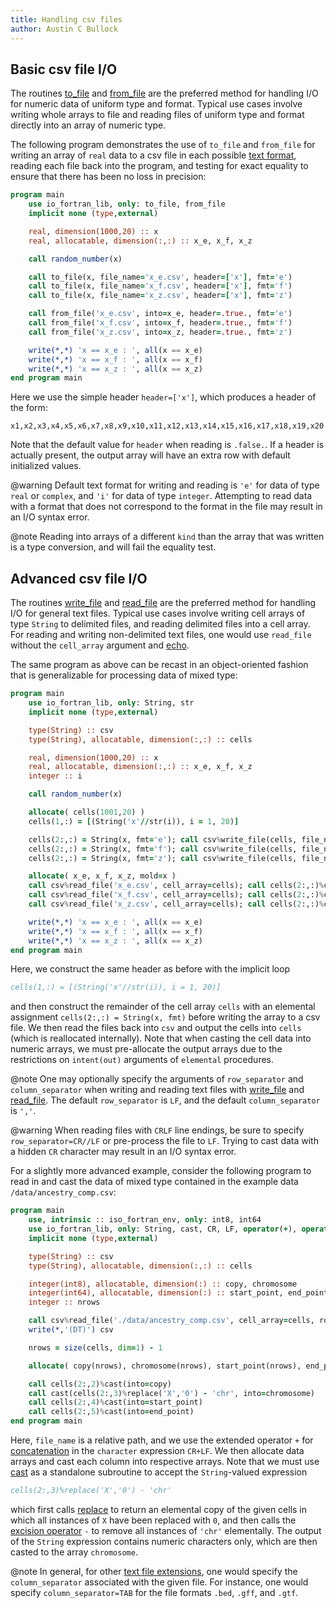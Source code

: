 ```yaml
---
title: Handling csv files
author: Austin C Bullock
---
```


## Basic csv file I/O

The routines [to_file](../Ref/to_file.html) and [from_file](../Ref/from_file.html) are the preferred method for handling I/O for numeric data of uniform type and format. Typical use cases involve writing whole arrays to file and reading files of uniform type and format directly into an array of numeric type.

The following program demonstrates the use of `to_file` and `from_file` for writing an array of `real` data to a csv file in each possible [text format](../UserInfo/text-fmts.html), reading each file back into the program, and testing for exact equality to ensure that there has been no loss in precision:

```fortran
program main
    use io_fortran_lib, only: to_file, from_file
    implicit none (type,external)

    real, dimension(1000,20) :: x
    real, allocatable, dimension(:,:) :: x_e, x_f, x_z

    call random_number(x)

    call to_file(x, file_name='x_e.csv', header=['x'], fmt='e')
    call to_file(x, file_name='x_f.csv', header=['x'], fmt='f')
    call to_file(x, file_name='x_z.csv', header=['x'], fmt='z')

    call from_file('x_e.csv', into=x_e, header=.true., fmt='e')
    call from_file('x_f.csv', into=x_f, header=.true., fmt='f')
    call from_file('x_z.csv', into=x_z, header=.true., fmt='z')

    write(*,*) 'x == x_e : ', all(x == x_e)
    write(*,*) 'x == x_f : ', all(x == x_f)
    write(*,*) 'x == x_z : ', all(x == x_z)
end program main
```

Here we use the simple header `header=['x']`, which produces a header of the form:

```text
x1,x2,x3,x4,x5,x6,x7,x8,x9,x10,x11,x12,x13,x14,x15,x16,x17,x18,x19,x20
```

Note that the default value for `header` when reading is `.false.`. If a header is actually present, the output array will have an extra row with default initialized values.

@warning Default text format for writing and reading is `'e'` for data of type `real` or `complex`, and `'i'` for data of type `integer`. Attempting to read data with a format that does not correspond to the format in the file may result in an I/O syntax error.

@note Reading into arrays of a different `kind` than the array that was written is a type conversion, and will fail the equality test.

## Advanced csv file I/O

The routines [write_file](../Ref/String-methods.html#write_file) and [read_file](../Ref/String-methods.html#read_file) are the preferred method for handling I/O for general text files. Typical use cases involve writing cell arrays of type `String` to delimited files, and reading delimited files into a cell array. For reading and writing non-delimited text files, one would use `read_file` without the `cell_array` argument and [echo](../Ref/echo.html).

The same program as above can be recast in an object-oriented fashion that is generalizable for processing data of mixed type:

```fortran
program main
    use io_fortran_lib, only: String, str
    implicit none (type,external)

    type(String) :: csv
    type(String), allocatable, dimension(:,:) :: cells

    real, dimension(1000,20) :: x
    real, allocatable, dimension(:,:) :: x_e, x_f, x_z
    integer :: i

    call random_number(x)

    allocate( cells(1001,20) )
    cells(1,:) = [(String('x'//str(i)), i = 1, 20)]

    cells(2:,:) = String(x, fmt='e'); call csv%write_file(cells, file_name='x_e.csv')
    cells(2:,:) = String(x, fmt='f'); call csv%write_file(cells, file_name='x_f.csv')
    cells(2:,:) = String(x, fmt='z'); call csv%write_file(cells, file_name='x_z.csv')

    allocate( x_e, x_f, x_z, mold=x )
    call csv%read_file('x_e.csv', cell_array=cells); call cells(2:,:)%cast(into=x_e, fmt='e')
    call csv%read_file('x_f.csv', cell_array=cells); call cells(2:,:)%cast(into=x_f, fmt='f')
    call csv%read_file('x_z.csv', cell_array=cells); call cells(2:,:)%cast(into=x_z, fmt='z')

    write(*,*) 'x == x_e : ', all(x == x_e)
    write(*,*) 'x == x_f : ', all(x == x_f)
    write(*,*) 'x == x_z : ', all(x == x_z)
end program main
```

Here, we construct the same header as before with the implicit loop

```fortran
cells(1,:) = [(String('x'//str(i)), i = 1, 20)]
```

and then construct the remainder of the cell array `cells` with an elemental assignment `cells(2:,:) = String(x, fmt)` before writing the array to a csv file. We then read the files back into `csv` and output the cells into `cells` (which is reallocated internally). Note that when casting the cell data into numeric arrays, we must pre-allocate the output arrays due to the restrictions on `intent(out)` arguments of `elemental` procedures.

@note One may optionally specify the arguments of `row_separator` and `column_separator` when writing and reading text files with [write_file](../Ref/string-methods.html#write_file) and [read_file](../Ref/string-methods.html#read_file). The default `row_separator` is `LF`, and the default `column_separator` is `','`.

@warning When reading files with `CRLF` line endings, be sure to specify `row_separator=CR//LF` or pre-process the file to `LF`. Trying to cast data with a hidden `CR` character may result in an I/O syntax error.

For a slightly more advanced example, consider the following program to read in and cast the data of mixed type contained in the example data `/data/ancestry_comp.csv`:

```fortran
program main
    use, intrinsic :: iso_fortran_env, only: int8, int64
    use io_fortran_lib, only: String, cast, CR, LF, operator(+), operator(-)
    implicit none (type,external)

    type(String) :: csv
    type(String), allocatable, dimension(:,:) :: cells

    integer(int8), allocatable, dimension(:) :: copy, chromosome
    integer(int64), allocatable, dimension(:) :: start_point, end_point
    integer :: nrows

    call csv%read_file('./data/ancestry_comp.csv', cell_array=cells, row_separator=CR+LF)
    write(*,'(DT)') csv

    nrows = size(cells, dim=1) - 1

    allocate( copy(nrows), chromosome(nrows), start_point(nrows), end_point(nrows) )

    call cells(2:,2)%cast(into=copy)
    call cast(cells(2:,3)%replace('X','0') - 'chr', into=chromosome)
    call cells(2:,4)%cast(into=start_point)
    call cells(2:,5)%cast(into=end_point)
end program main
```

Here, `file_name` is a relative path, and we use the extended operator `+` for [concatenation](../Ref/operators.html#concatenation) in the `character` expression `CR+LF`. We then allocate data arrays and cast each column into respective arrays. Note that we must use [cast](../Ref/cast.html) as a standalone subroutine to accept the `String`-valued expression

```fortran
cells(2:,3)%replace('X','0') - 'chr'
```

which first calls [replace](../Ref/string-methods.html#replace) to return an elemental copy of the given cells in which all instances of `X` have been replaced with `0`, and then calls the [excision operator](../Ref/operators.html#excision) `-` to remove all instances of `'chr'` elementally. The output of the `String` expression contains numeric characters only, which are then casted to the array `chromosome`.

@note In general, for other [text file extensions](../UserInfo/file-ext.html), one would specify the `column_separator` associated with the given file. For instance, one would specify `column_separator=TAB` for the file formats `.bed`, `.gff`, and `.gtf`.
